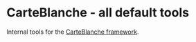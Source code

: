 CarteBlanche - all default tools
================================

Internal tools for the [CarteBlanche framework](http://github.com/php-carteblanche/carteblanche).